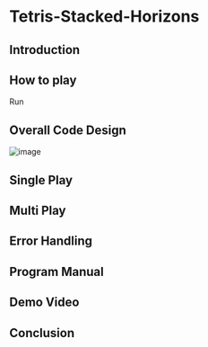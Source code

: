 # Tetris-Stacked-Horizons
## Introduction
## How to play
Run
## Overall Code Design
![image](https://github.com/user-attachments/assets/03ff6327-d346-4892-8d04-e11f388f7ea4)
## Single Play
## Multi Play
## Error Handling
## Program Manual
## Demo Video
## Conclusion

